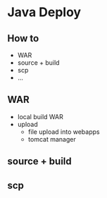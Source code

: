 # Java Deploy

## How to
* WAR
* source + build
* scp
* ...

## WAR
* local build WAR
* upload
  * file upload into webapps
  * tomcat manager


## source + build

## scp
